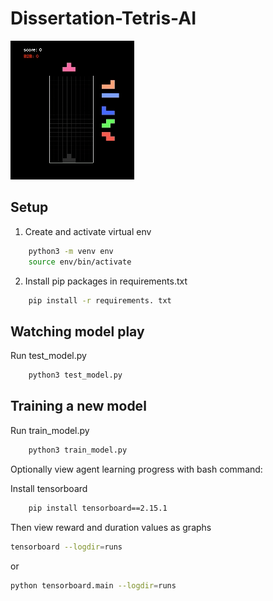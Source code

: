 # Dissertation-Tetris-AI

![Tetris Demo](./TetrisDemo.gif)

## Setup

1. Create and activate virtual env
```bash
    python3 -m venv env
    source env/bin/activate
```

2. Install pip packages in requirements.txt
```bash
    pip install -r requirements. txt
```

## Watching model play

Run test_model.py 
```bash
    python3 test_model.py
```

## Training a new model

Run train_model.py
```bash
    python3 train_model.py
```

Optionally view agent learning progress with bash command:

Install tensorboard
```bash
    pip install tensorboard==2.15.1
```

Then view reward and duration values as graphs

```bash
tensorboard --logdir=runs
```
or 
```bash
python tensorboard.main --logdir=runs
```
